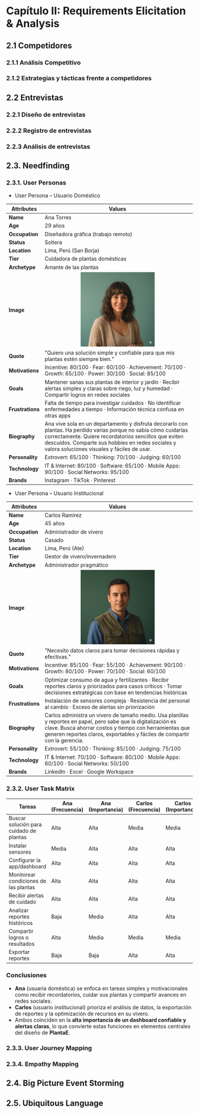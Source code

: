 # Capítulo II: Requirements Elicitation & Analysis

## 2.1 Competidores

### 2.1.1 Análisis Competitivo

### 2.1.2 Estrategias y tácticas frente a competidores

## 2.2 Entrevistas

### 2.2.1 Diseño de entrevistas

### 2.2.2 Registro de entrevistas

### 2.2.3 Análisis de entrevistas

## 2.3. Needfinding

### 2.3.1. User Personas
- User Persona – Usuario Doméstico

| **Attributes**   | **Values** |
|------------------|------------|
| **Name**         | Ana Torres |
| **Age**          | 29 años |
| **Occupation**   | Diseñadora gráfica (trabajo remoto) |
| **Status**       | Soltera |
| **Location**     | Lima, Perú (San Borja) |
| **Tier**         | Cuidadora de plantas domésticas |
| **Archetype**    | Amante de las plantas |
| **Image**        | <div align="center"> <img src="assets/resources/user-image-user1.png" alt="Ana" width="200" height="200"> </div> |
| **Quote**        | "Quiero una solución simple y confiable para que mis plantas estén siempre bien." |
| **Motivations**  | Incentive: 80/100 · Fear: 60/100 · Achievement: 70/100 · Growth: 65/100 · Power: 30/100 · Social: 85/100 |
| **Goals**        | Mantener sanas sus plantas de interior y jardín · Recibir alertas simples y claras sobre riego, luz y humedad · Compartir logros en redes sociales |
| **Frustrations** | Falta de tiempo para investigar cuidados · No identificar enfermedades a tiempo · Información técnica confusa en otras apps |
| **Biography**    | Ana vive sola en un departamento y disfruta decorarlo con plantas. Ha perdido varias porque no sabía cómo cuidarlas correctamente. Quiere recordatorios sencillos que eviten descuidos. Comparte sus hobbies en redes sociales y valora soluciones visuales y fáciles de usar. |
| **Personality**  | Extrovert: 65/100 · Thinking: 70/100 · Judging: 60/100 |
| **Technology**   | IT & Internet: 80/100 · Software: 65/100 · Mobile Apps: 90/100 · Social Networks: 95/100 |
| **Brands**       | Instagram · TikTok · Pinterest |

- User Persona – Usuario Institucional

| **Attributes**   | **Values** |
|------------------|------------|
| **Name**         | Carlos Ramírez |
| **Age**          | 45 años |
| **Occupation**   | Administrador de vivero |
| **Status**       | Casado |
| **Location**     | Lima, Perú (Ate) |
| **Tier**         | Gestor de vivero/invernadero |
| **Archetype**    | Administrador pragmático |
| **Image**        | <div align="center"> <img src="assets/resources/user-image-user2.png" alt="Carlos" width="200" height="200"> </div> |
| **Quote**        | "Necesito datos claros para tomar decisiones rápidas y efectivas." |
| **Motivations**  | Incentive: 85/100 · Fear: 55/100 · Achievement: 90/100 · Growth: 80/100 · Power: 70/100 · Social: 60/100 |
| **Goals**        | Optimizar consumo de agua y fertilizantes · Recibir reportes claros y priorizados para casos críticos · Tomar decisiones estratégicas con base en tendencias históricas |
| **Frustrations** | Instalación de sensores compleja · Resistencia del personal al cambio · Exceso de alertas sin priorización |
| **Biography**    | Carlos administra un vivero de tamaño medio. Usa planillas y reportes en papel, pero sabe que la digitalización es clave. Busca ahorrar costos y tiempo con herramientas que generen reportes claros, exportables y fáciles de compartir con la gerencia. |
| **Personality**  | Extrovert: 55/100 · Thinking: 85/100 · Judging: 75/100 |
| **Technology**   | IT & Internet: 70/100 · Software: 80/100 · Mobile Apps: 60/100 · Social Networks: 50/100 |
| **Brands**       | LinkedIn · Excel · Google Workspace |

### 2.3.2. User Task Matrix

| **Tareas**                              | **Ana (Frecuencia)** | **Ana (Importancia)** | **Carlos (Frecuencia)** | **Carlos (Importancia)** |
|-----------------------------------------|----------------------|-----------------------|-------------------------|--------------------------|
| Buscar solución para cuidado de plantas | Alta                 | Alta                  | Media                   | Media                    |
| Instalar sensores                       | Media                | Alta                  | Alta                    | Alta                     |
| Configurar la app/dashboard             | Alta                 | Alta                  | Alta                    | Alta                     |
| Monitorear condiciones de las plantas   | Alta                 | Alta                  | Alta                    | Alta                     |
| Recibir alertas de cuidado              | Alta                 | Alta                  | Alta                    | Alta                     |
| Analizar reportes históricos            | Baja                 | Media                 | Alta                    | Alta                     |
  | Compartir logros o resultados         | Alta                 | Media                 | Media                   | Media                    |
| Exportar reportes                       | Baja                 | Baja                  | Alta                    | Alta                     |

### Conclusiones
- **Ana** (usuaria doméstica) se enfoca en tareas simples y motivacionales como recibir recordatorios, cuidar sus plantas y compartir avances en redes sociales.  
- **Carlos** (usuario institucional) prioriza el análisis de datos, la exportación de reportes y la optimización de recursos en su vivero.  
- Ambos coinciden en la **alta importancia de un dashboard confiable y alertas claras**, lo que convierte estas funciones en elementos centrales del diseño de **PlantaE**.

### 2.3.3. User Journey Mapping

### 2.3.4. Empathy Mapping

## 2.4. Big Picture Event Storming

## 2.5. Ubiquitous Language



